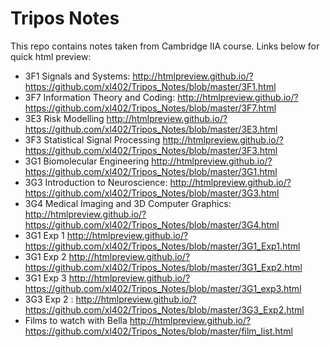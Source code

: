 # Tripos Notes
This repo contains notes taken from Cambridge IIA course. Links below for quick html preview:
* 3F1 Signals and Systems: http://htmlpreview.github.io/?https://github.com/xl402/Tripos_Notes/blob/master/3F1.html
* 3F7 Information Theory and Coding: http://htmlpreview.github.io/?https://github.com/xl402/Tripos_Notes/blob/master/3F7.html
* 3E3 Risk Modelling http://htmlpreview.github.io/?https://github.com/xl402/Tripos_Notes/blob/master/3E3.html
* 3F3 Statistical Signal Processing http://htmlpreview.github.io/?https://github.com/xl402/Tripos_Notes/blob/master/3F3.html
* 3G1 Biomolecular Engineering http://htmlpreview.github.io/?https://github.com/xl402/Tripos_Notes/blob/master/3G1.html
* 3G3 Introduction to Neuroscience: http://htmlpreview.github.io/?https://github.com/xl402/Tripos_Notes/blob/master/3G3.html
* 3G4 Medical Imaging and 3D Computer Graphics: http://htmlpreview.github.io/?https://github.com/xl402/Tripos_Notes/blob/master/3G4.html
* 3G1 Exp 1 http://htmlpreview.github.io/?https://github.com/xl402/Tripos_Notes/blob/master/3G1_Exp1.html
* 3G1 Exp 2 http://htmlpreview.github.io/?https://github.com/xl402/Tripos_Notes/blob/master/3G1_Exp2.html
* 3G1 Exp 3 http://htmlpreview.github.io/?https://github.com/xl402/Tripos_Notes/blob/master/3G1_exp3.html
* 3G3 Exp 2 : http://htmlpreview.github.io/?https://github.com/xl402/Tripos_Notes/blob/master/3G3_Exp2.html
* Films to watch with Bella http://htmlpreview.github.io/?https://github.com/xl402/Tripos_Notes/blob/master/film_list.html
